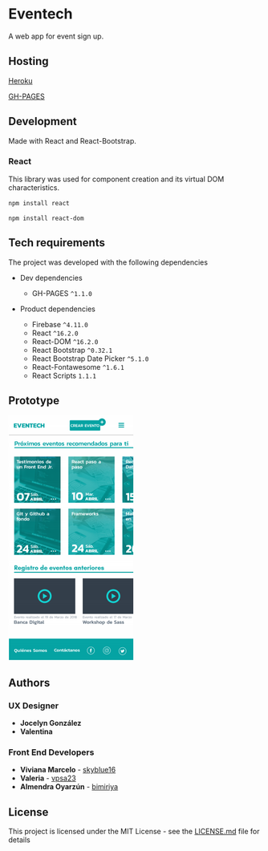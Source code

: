 # Eventech

A web app for event sign up.

## Hosting

[Heroku](https://eventoslab.herokuapp.com/)

[GH-PAGES](https://vpsa23.github.io/eventos/)

## Development

Made with React and React-Bootstrap.

### React

This library was used for component creation and its virtual DOM characteristics.

```
npm install react
```
```
npm install react-dom
```

## Tech requirements

The project was developed with the following dependencies
+ Dev dependencies
   - GH-PAGES `^1.1.0`

+ Product dependencies
   - Firebase `^4.11.0`
   - React `^16.2.0`
   - React-DOM `^16.2.0`
   - React Bootstrap `^0.32.1`
   - React Bootstrap Date Picker `^5.1.0`
   - React-Fontawesome `^1.6.1`
   - React Scripts `1.1.1`

## Prototype

![sample](public/images/sample1.png)

## Authors

### UX Designer
* **Jocelyn González**
* **Valentina**

### Front End Developers
* **Viviana Marcelo** - [skyblue16](https://github.com/skyblue16)
* **Valeria** - [vpsa23](https://github.com/vpsa23)
* **Almendra Oyarzún** - [bimiriya](https://github.com/bimiriya)


## License

This project is licensed under the MIT License - see the [LICENSE.md](LICENSE.md) file for details